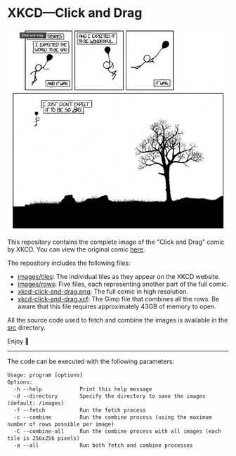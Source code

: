 # XKCD—Click and Drag

![Click and Drag starting point](./entry-point.png)

This repository contains the complete image of the "Click and Drag" comic by XKCD. You can view the original comic [here](https://xkcd.com/1110/).

The repository includes the following files:

- [images/tiles](./images/tiles): The individual tiles as they appear on the XKCD website.
- [images/rows](./images/rows): Five files, each representing another part of the full comic.
- [xkcd-click-and-drag.png](./xkcd-click-and-drag.png): The full comic in high resolution.
- [xkcd-click-and-drag.xcf](./xkcd-click-and-drag.xcf): The Gimp file that combines all the rows. Be aware that this file requires approximately 43GB of memory to open.

All the source code used to fetch and combine the images is available in the [src](./src) directory.

Enjoy 🎉

---

The code can be executed with the following parameters:

```shell
Usage: program [options]
Options:
  -h --help            Print this help message
  -d --directory       Specify the directory to save the images (default: /images)
  -f --fetch           Run the fetch process
  -c --combine         Run the combine process (using the maximum number of rows possible per image)
  -C --combine-all     Run the combine process with all images (each tile is 256x256 pixels)
  -a --all             Run both fetch and combine processes
```
